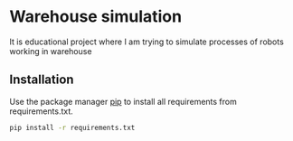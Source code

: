 # Warehouse simulation

It is educational project where I am trying to simulate processes of robots working in warehouse

## Installation

Use the package manager [pip](https://pip.pypa.io/en/stable/) to install all requirements from requirements.txt.

```bash
pip install -r requirements.txt
```

